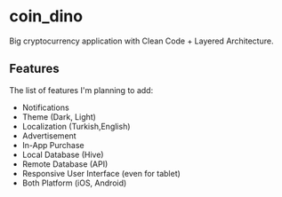 # coin_dino

Big cryptocurrency application with Clean Code + Layered Architecture.

## Features

The list of features I'm planning to add:

- Notifications
- Theme (Dark, Light)
- Localization (Turkish,English)
- Advertisement
- In-App Purchase
- Local Database (Hive)
- Remote Database (API)
- Responsive User Interface (even for tablet)
- Both Platform (iOS, Android)
